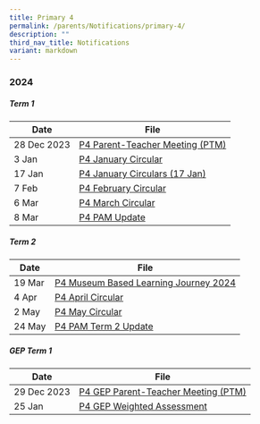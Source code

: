 ```yaml
---
title: Primary 4
permalink: /parents/Notifications/primary-4/
description: ""
third_nav_title: Notifications
variant: markdown
---
```

### **2024**

##### Term 1

| Date| File | 
| -------- | -------- |
|28 Dec 2023|[ P4 Parent-Teacher Meeting (PTM)](/files/Notification%202024/P4/RGPS_N24_P4_001.pdf)|
|3 Jan|[P4 January Circular](/files/Notification%202024/P4/RGPS_N24_P4_002_P4_January_Circulars.pdf)|
|17 Jan|[P4 January Circulars (17 Jan)](/files/Notification%202024/P4/RGPS_N24_P4_005_P4_January_Circulars__17_January_.pdf)
|7 Feb|[P4 February Circular](/files/Notification%202024/P4/RGPS_N24_P4_006_P4_February_Circulars.pdf)|
|6 Mar|[P4 March Circular](/files/Notification%202024/P4/P4__March_Circulars.pdf)|
|8 Mar|[P4 PAM Update](/files/Notification%202024/P4/Term_1_P4_PAM_update_2024.pdf)|

##### Term 2

| Date| File | 
| -------- | -------- |
|19 Mar|[P4 Museum Based Learning Journey 2024](/files/Notification%202024/P4/P4_Museum_Based_Learning_Journey_2024.pdf)|
|4 Apr|[P4 April Circular](/files/Notification%202024/P4/RGPS_N24_P4_014_P4_April_Circulars_Final.pdf)|
|2 May|[P4 May Circular](/files/Notification%202024/P4/RGPS_N24_P4_016_May_Circulars.pdf)|
|24 May|[P4 PAM Term 2 Update](/files/Notification%202024/P4/Term_2_2024_P4_PAM_Termly_Update.pdf)|

##### GEP Term 1

| Date| File | 
| -------- | -------- |
|29 Dec 2023|[P4 GEP Parent-Teacher Meeting (PTM)](/files/Notification%202024/P4%20GEP/RGPS_P4_GEP_N24_001.pdf)|
|25 Jan|[P4 GEP Weighted Assessment](/files/Notification%202024/P4%20GEP/RGPS_N24_P4_GEP_008_2024_Primary_4_GEP_Weighted_Assessment_Schedule.pdf)|
